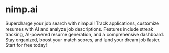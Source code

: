 # nimp.ai
Supercharge your job search with nimp.ai! Track applications, customize resumes with AI and  analyze job descriptions. Features include streak tracking, AI-powered resume generation, and a comprehensive dashboard. Stay organized, boost your match scores, and land your dream job faster. Start for free today!
